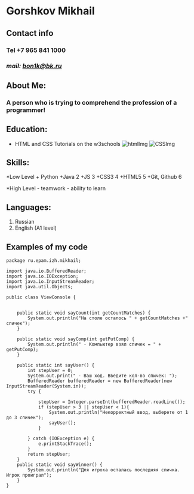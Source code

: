 # **Gorshkov Mikhail**
## Contact info  
### Tel +7 965 841 1000  
### *mail: bon1k@bk.ru*

## About Me:
### A person who is trying to comprehend the profession of a programmer!

## Education:
* HTML and CSS Tutorials on the w3schools 
![htmlImg](.HTML.PNG "screen complete course html")
![CSSImg](.CSS.PNG "screen complete course CSS")
## Skills:
*Low Level
    + Python 
    +Java 2
    +JS 3
    +CSS3 4
    +HTML5 5
    +Git, Github 6

*High Level
    - teamwork
    - ability to learn

## Languages:
1. Russian
2. English (A1 level)

## Examples of my code
```
package ru.epam.izh.mikhail;

import java.io.BufferedReader;
import java.io.IOException;
import java.io.InputStreamReader;
import java.util.Objects;

public class ViewConsole {


    public static void sayCount(int getCountMatches) {
        System.out.println("На столе осталось " + getCountMatches +" спичек");
    }

    public static void sayComp(int getPutComp) {
        System.out.println(" - Компьютер взял спичек = " + getPutComp);
    }

    public static int sayUser() {
        int stepUser = 0;
        System.out.print(" - Ваш ход. Введите кол-во спичек: ");
        BufferedReader bufferedReader = new BufferedReader(new InputStreamReader(System.in));
        try {

            stepUser = Integer.parseInt(bufferedReader.readLine());
            if (stepUser > 3 || stepUser < 1){
                System.out.println("Некорректный ввод, выберете от 1 до 3 спичек");
                sayUser();
            }

        } catch (IOException e) {
            e.printStackTrace();
        }
        return stepUser;
    }
    public static void sayWinner() {
        System.out.println("Для игрока осталась последняя спичка. Игрок проиграл");
    }
}
```
